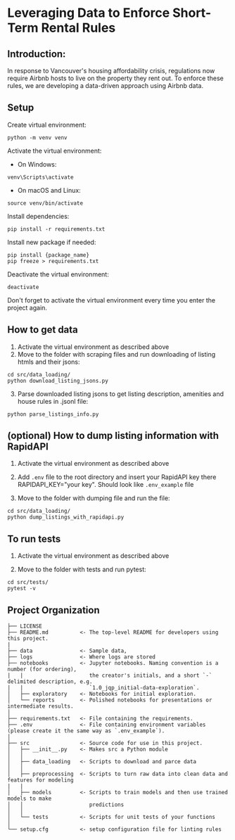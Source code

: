 # Leveraging Data to Enforce Short-Term Rental Rules

## Introduction:
In response to Vancouver's housing affordability crisis, regulations now require Airbnb hosts to live on the property they rent out. To enforce these rules, we are developing a data-driven approach using Airbnb data.


## Setup

Create virtual environment:

```
python -m venv venv
```

Activate the virtual environment:
* On Windows:
```
venv\Scripts\activate
```
* On macOS and Linux:

```
source venv/bin/activate
```

Install dependencies:

```
pip install -r requirements.txt
```

Install new package if needed:

```
pip install {package_name}
pip freeze > requirements.txt
```

Deactivate the virtual environment:
```
deactivate
```

Don't forget to activate the virtual environment every time you enter the project again.

## How to get data

1. Activate the virtual environment as described above
2. Move to the folder with scraping files and run downloading of listing htmls and their jsons:
```
cd src/data_loading/
python download_listing_jsons.py
```
3. Parse downloaded listing jsons to get listing description, amenities and house rules in .jsonl file:
```
python parse_listings_info.py
```

## (optional) How to dump listing information with RapidAPI


1. Activate the virtual environment as described above

2. Add `.env` file to the root directory and insert your RapidAPI key there RAPIDAPI_KEY="your key". Should look like `.env_example` file

3. Move to the folder with dumping file and run the file:
```
cd src/data_loading/
python dump_listings_with_rapidapi.py 
```

## To run tests

1. Activate the virtual environment as described above

3. Move to the folder with tests and run pytest:
```
cd src/tests/
pytest -v
```


## Project Organization
```
├── LICENSE
├── README.md          <- The top-level README for developers using this project.
|
├── data               <- Sample data,
├── logs               <- Where logs are stored
├── notebooks          <- Jupyter notebooks. Naming convention is a number (for ordering),
|   |                     the creator's initials, and a short `-` delimited description, e.g.
|   |                     `1.0_jqp_initial-data-exploration`.
│   ├── exploratory    <- Notebooks for initial exploration.
│   └── reports        <- Polished notebooks for presentations or intermediate results.
│
├── requirements.txt   <- File containing the requirements.
├── .env               <- File containing environment variables (please create it the same way as `.env_example`).
│
├── src                <- Source code for use in this project.
│   ├── __init__.py    <- Makes src a Python module
│   │
│   ├── data_loading   <- Scripts to download and parce data
│   │
│   ├── preprocessing  <- Scripts to turn raw data into clean data and features for modeling
|   |
│   ├── models         <- Scripts to train models and then use trained models to make
│   │                     predictions
│   │
│   └── tests          <- Scripts for unit tests of your functions
│
└── setup.cfg          <- setup configuration file for linting rules

